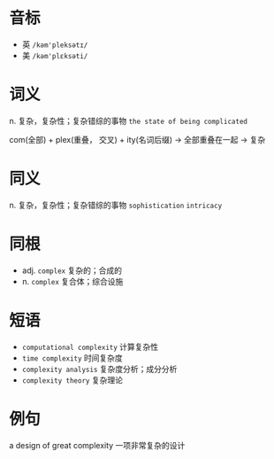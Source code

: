 # 音标

- 英 `/kəm'pleksətɪ/`
- 美 `/kəm'plɛksəti/`

# 词义

n. 复杂，复杂性；复杂错综的事物
`the state of being complicated`



com(全部) + plex(重叠， 交叉) + ity(名词后缀) → 全部重叠在一起 → 复杂

# 同义

n. 复杂，复杂性；复杂错综的事物
`sophistication` `intricacy`

# 同根

- adj. `complex` 复杂的；合成的
- n. `complex` 复合体；综合设施

# 短语

- `computational complexity` 计算复杂性
- `time complexity` 时间复杂度
- `complexity analysis` 复杂度分析；成分分析
- `complexity theory` 复杂理论

# 例句

a design of great complexity
一项非常复杂的设计


